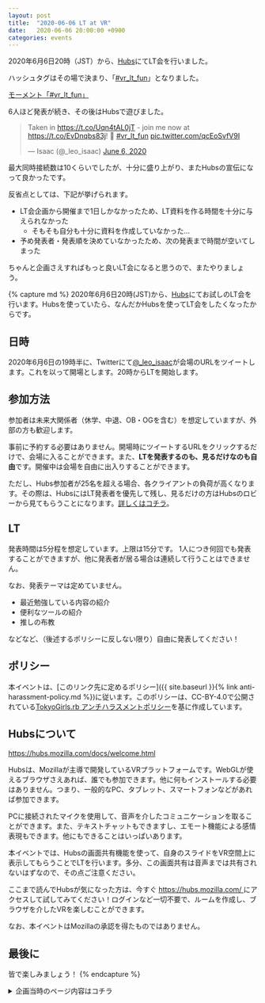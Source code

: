 ```yaml
---
layout: post
title:  "2020-06-06 LT at VR"
date:   2020-06-06 20:00:00 +0900
categories: events
---
```


2020年6月6日20時（JST）から、[Hubs](https://hubs.mozilla.org/)にてLT会を行いました。


ハッシュタグはその場で決まり、「[#vr_lt_fun](https://twitter.com/hashtag/vr_lt_fun)」となりました。

[モーメント「#vr_lt_fun」](https://twitter.com/i/moments/1269283606792298501)

6人ほど発表が続き、その後はHubsで遊びました。

<blockquote class="twitter-tweet"><p lang="en" dir="ltr">Taken in <a href="https://t.co/Uqn4tAL0jT">https://t.co/Uqn4tAL0jT</a> - join me now at <a href="https://t.co/EvDnqbs83j">https://t.co/EvDnqbs83j</a>! 🐤 <a href="https://twitter.com/hashtag/vr_lt_fun?src=hash&amp;ref_src=twsrc%5Etfw">#vr_lt_fun</a> <a href="https://t.co/qcEoSvfV9I">pic.twitter.com/qcEoSvfV9I</a></p>&mdash; Isaac (@_leo_isaac) <a href="https://twitter.com/_leo_isaac/status/1269250348230651905?ref_src=twsrc%5Etfw">June 6, 2020</a></blockquote> <script async src="https://platform.twitter.com/widgets.js" charset="utf-8"></script>

最大同時接続数は10くらいでしたが、十分に盛り上がり、またHubsの宣伝になって良かったです。

反省点としては、下記が挙げられます。
- LT会企画から開催まで1日しかなかったため、LT資料を作る時間を十分に与えられなかった
  - そもそも自分も十分に資料を作成していなかった...
- 予め発表者・発表順を決めていなかったため、次の発表まで時間が空いてしまった

ちゃんと企画さえすればもっと良いLT会になると思うので、またやりましょう。


{% capture md %}
2020年6月6日20時(JST)から、[Hubs](https://hubs.mozilla.com/)にてお試しのLT会を行います。Hubsを使っていたら、なんだかHubsを使ってLT会をしたくなったからです。


## 日時
2020年6月6日の19時半に、Twitterにて[@_leo_isaac](https://twitter.com/_leo_isaac)が会場のURLをツイートします。これを以って開場とします。20時からLTを開始します。


## 参加方法
参加者は未来大関係者（休学、中退、OB・OGを含む）を想定していますが、外部の方も歓迎します。

事前に予約する必要はありません。開場時にツイートするURLをクリックするだけで、会場に入ることができます。また、**LTを発表するのも、見るだけなのも自由**です。開催中は会場を自由に出入りすることができます。

ただし、Hubs参加者が25名を超える場合、各クライアントの負荷が高くなります。その際は、HubsにはLT発表者を優先して残し、見るだけの方はHubsのロビーから見てもらうことになります。[詳しくはコチラ](https://hubs.mozilla.com/docs/hubs-faq.html#what-is-the-capacity-of-a-hubs-room)。


## LT
発表時間は5分程を想定しています。上限は15分です。
1人につき何回でも発表することができますが、他に発表者が居る場合は連続して行うことはできません。

なお、発表テーマは定めていません。

- 最近勉強している内容の紹介
- 便利なツールの紹介
- 推しの布教

などなど、（後述するポリシーに反しない限り）自由に発表してください！


## ポリシー
本イベントは、[このリンク先に定めるポリシー]({{ site.baseurl }}{% link anti-harassment-policy.md %})に従います。このポリシーは、CC-BY-4.0で公開されている[TokyoGirls.rb アンチハラスメントポリシー](https://gist.github.com/JunichiIto/7a080f1cfb0ae27ef600c14b94a02db7)を基に作成しています。


## Hubsについて
[ https://hubs.mozilla.com/docs/welcome.html ](https://hubs.mozilla.com/docs/welcome.html)

Hubsは、Mozillaが主導で開発しているVRプラットフォームです。WebGLが使えるブラウザさえあれば、誰でも参加できます。他に何もインストールする必要はありません。つまり、一般的なPC、タブレット、スマートフォンなどがあれば参加できます。

PCに接続されたマイクを使用して、音声を介したコミュニケーションを取ることができます。また、テキストチャットもできますし、エモート機能による感情表現もできます。他にもできることはいっぱいあります。

本イベントでは、Hubsの画面共有機能を使って、自身のスライドをVR空間上に表示してもらうことでLTを行います。多分、この画面共有は音声までは共有されないはずなので、その点ご注意ください。

ここまで読んでHubsが気になった方は、今すぐ [ https://hubs.mozilla.com/ ](https://hubs.mozilla.com/) にアクセスして試してみてください！ログインなど一切不要で、ルームを作成し、ブラウザを介したVRを楽しむことができます。

なお、本イベントはMozillaの承認を得たものではありません。


## 最後に
皆で楽しみましょう！
{% endcapture %}


<details>
  <summary>企画当時のページ内容はコチラ</summary>
  <div>
    {{ md | markdownify }}
  </div>
</details>

<style>
details div { border: solid; }
</style>
